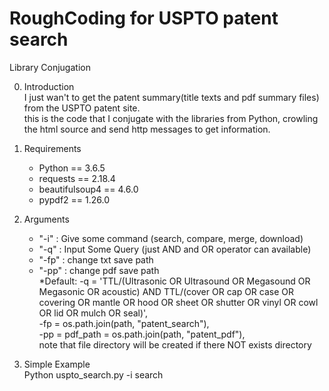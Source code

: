 RoughCoding for USPTO patent search
===================================
Library Conjugation

0. Introduction   
    I just wan't to get the patent summary(title texts and pdf summary files) from the USPTO patent site.   
    this is the code that I conjugate with the libraries from Python, crowling the html source and send http messages to get information.

1. Requirements   
    - Python == 3.6.5   
    - requests == 2.18.4   
    - beautifulsoup4 == 4.6.0   
    - pypdf2 == 1.26.0

2. Arguments   
    - "-i" : Give some command (search, compare, merge, download)   
    - "-q" : Input Some Query (just AND and OR operator can available)   
    - "-fp" : change txt save path   
    - "-pp" : change pdf save path   
    *Default: -q = 'TTL/(Ultrasonic OR Ultrasound OR Megasound OR Megasonic OR acoustic) AND TTL/(cover OR cap OR case OR covering OR mantle OR hood OR sheet OR shutter OR vinyl OR cowl OR lid OR mulch OR seal)',    
                  -fp = os.path.join(path, "patent_search"),    
                  -pp = pdf_path = os.path.join(path, "patent_pdf"),    
                note that file directory will be created if there NOT exists directory

3. Simple Example   
    Python uspto_search.py -i search


